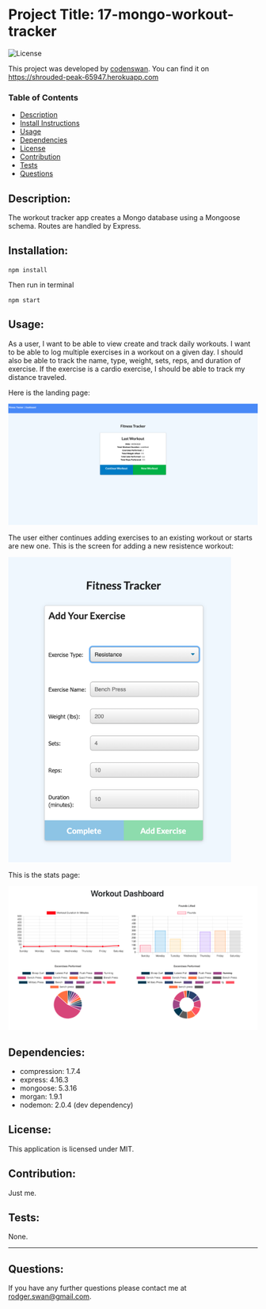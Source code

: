 # Project Title: 17-mongo-workout-tracker
![License](https://img.shields.io/badge/License-MIT-green)

This project was developed by [codenswan](https://github.com/codenswan). You can find it on https://shrouded-peak-65947.herokuapp.com


### Table of Contents
* [Description](#Description)
* [Install Instructions](#Installation)
* [Usage](#Usage)
* [Dependencies](#Dependencies)
* [License](#License)
* [Contribution](#Contribution)
* [Tests](#Tests)
* [Questions](#Questions)

## Description:
The workout tracker app creates a Mongo database using a Mongoose schema. Routes are handled by Express.

## Installation:
    npm install

Then run in terminal

    npm start

## Usage:
As a user, I want to be able to view create and track daily workouts. I want to be able to log multiple exercises in a workout on a given day. I should also be able to track the name, type, weight, sets, reps, and duration of exercise. If the exercise is a cardio exercise, I should be able to track my distance traveled.

Here is the landing page:

<img src="public/images/Screen%20Shot%202020-09-14%20at%205.22.45%20pm.png" width="650"/>

The user either continues adding exercises to an existing workout or starts are new one. This is the screen for adding a new resistence workout:

<img src="public/images/Screen%20Shot%202020-09-14%20at%205.23.46%20pm.png" width="450"/>

This is the stats page:

<img src= "public/images/Screen%20Shot%202020-09-14%20at%205.54.13%20pm.png" width="600"/>

## Dependencies:
* compression: 1.7.4
* express: 4.16.3
* mongoose: 5.3.16
* morgan: 1.9.1
* nodemon: 2.0.4 (dev dependency)

## License:
This application is licensed under MIT.

## Contribution:
Just me.

## Tests:
None.

---
## Questions:
If you have any further questions please contact me at [rodger.swan@gmail.com](mailto:rodger.swan@gmail.com).

